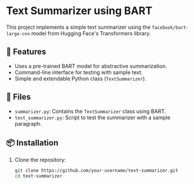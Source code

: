 # Text Summarizer using BART

This project implements a simple text summarizer using the `facebook/bart-large-cnn` model from Hugging Face's Transformers library.

## 🚀 Features

- Uses a pre-trained BART model for abstractive summarization.
- Command-line interface for testing with sample text.
- Simple and extendable Python class (`TextSummarizer`).

## 📁 Files

- `summarizer.py`: Contains the `TextSummarizer` class using BART.
- `test_summarizer.py`: Script to test the summarizer with a sample paragraph.

## 📦 Installation

1. Clone the repository:
   ```bash
   git clone https://github.com/your-username/text-summarizer.git
   cd text-summarizer

